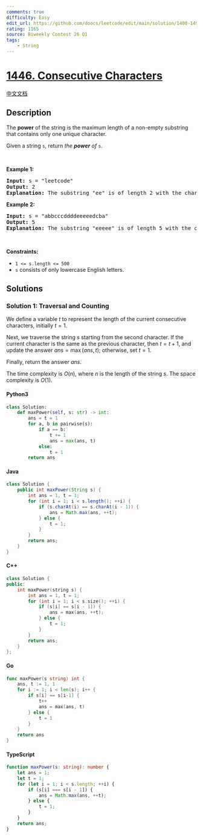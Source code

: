 ```yaml
---
comments: true
difficulty: Easy
edit_url: https://github.com/doocs/leetcode/edit/main/solution/1400-1499/1446.Consecutive%20Characters/README_EN.md
rating: 1165
source: Biweekly Contest 26 Q1
tags:
    - String
---
```


<!-- problem:start -->

# [1446. Consecutive Characters](https://leetcode.com/problems/consecutive-characters)

[中文文档](/solution/1400-1499/1446.Consecutive%20Characters/README.md)

## Description

<!-- description:start -->

<p>The <strong>power</strong> of the string is the maximum length of a non-empty substring that contains only one unique character.</p>

<p>Given a string <code>s</code>, return <em>the <strong>power</strong> of</em> <code>s</code>.</p>

<p>&nbsp;</p>
<p><strong class="example">Example 1:</strong></p>

<pre>
<strong>Input:</strong> s = &quot;leetcode&quot;
<strong>Output:</strong> 2
<strong>Explanation:</strong> The substring &quot;ee&quot; is of length 2 with the character &#39;e&#39; only.
</pre>

<p><strong class="example">Example 2:</strong></p>

<pre>
<strong>Input:</strong> s = &quot;abbcccddddeeeeedcba&quot;
<strong>Output:</strong> 5
<strong>Explanation:</strong> The substring &quot;eeeee&quot; is of length 5 with the character &#39;e&#39; only.
</pre>

<p>&nbsp;</p>
<p><strong>Constraints:</strong></p>

<ul>
	<li><code>1 &lt;= s.length &lt;= 500</code></li>
	<li><code>s</code> consists of only lowercase English letters.</li>
</ul>

<!-- description:end -->

## Solutions

<!-- solution:start -->

### Solution 1: Traversal and Counting

We define a variable $\textit{t}$ to represent the length of the current consecutive characters, initially $\textit{t}=1$.

Next, we traverse the string $s$ starting from the second character. If the current character is the same as the previous character, then $\textit{t} = \textit{t} + 1$, and update the answer $\textit{ans} = \max(\textit{ans}, \textit{t})$; otherwise, set $\textit{t} = 1$.

Finally, return the answer $\textit{ans}$.

The time complexity is $O(n)$, where $n$ is the length of the string $s$. The space complexity is $O(1)$.

<!-- tabs:start -->

#### Python3

```python
class Solution:
    def maxPower(self, s: str) -> int:
        ans = t = 1
        for a, b in pairwise(s):
            if a == b:
                t += 1
                ans = max(ans, t)
            else:
                t = 1
        return ans
```

#### Java

```java
class Solution {
    public int maxPower(String s) {
        int ans = 1, t = 1;
        for (int i = 1; i < s.length(); ++i) {
            if (s.charAt(i) == s.charAt(i - 1)) {
                ans = Math.max(ans, ++t);
            } else {
                t = 1;
            }
        }
        return ans;
    }
}
```

#### C++

```cpp
class Solution {
public:
    int maxPower(string s) {
        int ans = 1, t = 1;
        for (int i = 1; i < s.size(); ++i) {
            if (s[i] == s[i - 1]) {
                ans = max(ans, ++t);
            } else {
                t = 1;
            }
        }
        return ans;
    }
};
```

#### Go

```go
func maxPower(s string) int {
	ans, t := 1, 1
	for i := 1; i < len(s); i++ {
		if s[i] == s[i-1] {
			t++
			ans = max(ans, t)
		} else {
			t = 1
		}
	}
	return ans
}
```

#### TypeScript

```ts
function maxPower(s: string): number {
    let ans = 1;
    let t = 1;
    for (let i = 1; i < s.length; ++i) {
        if (s[i] === s[i - 1]) {
            ans = Math.max(ans, ++t);
        } else {
            t = 1;
        }
    }
    return ans;
}
```

<!-- tabs:end -->

<!-- solution:end -->

<!-- problem:end -->
